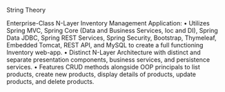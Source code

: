 String Theory

Enterprise-Class N-Layer Inventory Management Application: 
•	Utilizes Spring MVC, Spring Core (Data and Business Services, Ioc and DI), Spring Data JDBC, Spring REST Services, Spring Security, Bootstrap, Thymeleaf, Embedded Tomcat, REST API, and MySQL to create a full functioning Inventory web-app. 
•	Distinct N-Layer Architecture with distinct and separate presentation components, business services, and persistence services. 
•	Features CRUD methods alongside OOP principals to list products, create new products, display details of products, update products, and delete products.  
